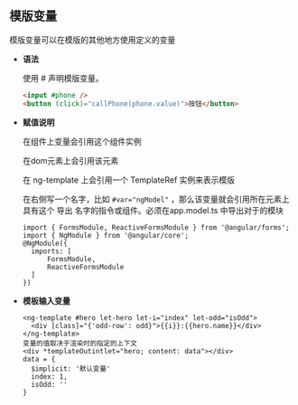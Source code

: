 ## 模版变量

模版变量可以在模版的其他地方使用定义的变量

- **语法**

  使用 # 声明模版变量。

  ```html
  <input #phone />
  <button (click)="callPhone(phone.value)">按钮</button>
  ```

- **赋值说明**

  在组件上变量会引用这个组件实例

  在dom元素上会引用该元素

  在 ng-template 上会引用一个 TemplateRef 实例来表示模版

  在右侧写一个名字，比如 `#var="ngModel"` ，那么该变量就会引用所在元素上具有这个 导出 名字的指令或组件。必须在app.model.ts 中导出对于的模块

  ```
  import { FormsModule, ReactiveFormsModule } from '@angular/forms';
  import { NgModule } from '@angular/core';
  @NgModule({
  	imports: [
  		FormsModule,
  		ReactiveFormsModule
  	]
  })
  ```

- **模板输入变量**

  ```
  <ng-template #hero let-hero let-i="index" let-odd="isOdd">
  	<div [class]="{'odd-row': odd}">{{i}}:{{hero.name}}</div>
  </ng-template>
  变量的值取决于渲染时的指定的上下文
  <div *templateOutintlet="hero; content: data"></div>
  data = {
  	$implicit: '默认变量'
  	index: 1,
  	isOdd: ''
  }
  ```

  

  